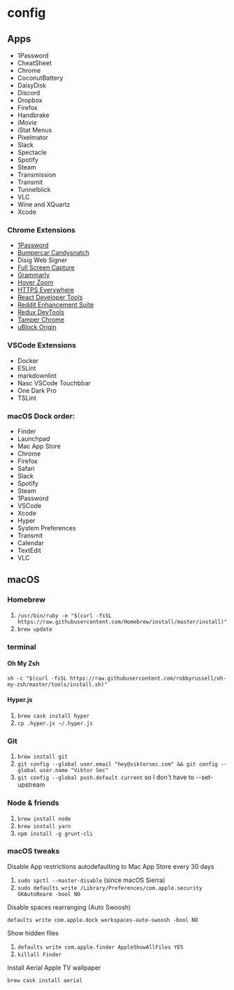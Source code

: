 # config

## Apps

- 1Password
- CheatSheet
- Chrome
- CoconutBattery
- DaisyDisk
- Discord
- Dropbox
- Firefox
- Handbrake
- iMovie
- iStat Menus
- Pixelmator
- Slack
- Spectacle
- Spotify
- Steam
- Transmission
- Transmit
- Tunnelblick
- VLC
- Wine and XQuartz
- Xcode

### Chrome Extensions

- [1Password](https://chrome.google.com/webstore/detail/1password-password-manage/aomjjhallfgjeglblehebfpbcfeobpgk)
- [Bumpercar Candysnatch](https://chrome.google.com/webstore/detail/bumpercar-candysnatch/gfgeflpiolnadakikfnhlmlmnbmadbaj)
- Disig Web Signer
- [Full Screen Capture](https://chrome.google.com/webstore/detail/full-page-screen-capture/fdpohaocaechififmbbbbbknoalclacl)
- [Grammarly](https://chrome.google.com/webstore/detail/grammarly-for-chrome/kbfnbcaeplbcioakkpcpgfkobkghlhen)
- [Hover Zoom](https://chrome.google.com/webstore/detail/hover-zoom/nonjdcjchghhkdoolnlbekcfllmednbl)
- [HTTPS Everywhere](https://chrome.google.com/webstore/detail/https-everywhere/gcbommkclmclpchllfjekcdonpmejbdp)
- [React Developer Tools](https://chrome.google.com/webstore/detail/react-developer-tools/fmkadmapgofadopljbjfkapdkoienihi)
- [Reddit Enhancement Suite](https://chrome.google.com/webstore/detail/reddit-enhancement-suite/kbmfpngjjgdllneeigpgjifpgocmfgmb)
- [Redux DevTools](https://chrome.google.com/webstore/detail/redux-devtools/lmhkpmbekcpmknklioeibfkpmmfibljd)
- [Tamper Chrome](https://chrome.google.com/webstore/detail/tamper-chrome-extension/hifhgpdkfodlpnlmlnmhchnkepplebkb)
- [uBlock Origin](https://chrome.google.com/webstore/detail/ublock-origin/cjpalhdlnbpafiamejdnhcphjbkeiagm)

### VSCode Extensions

- Docker
- ESLint
- markdownlint
- Nasc VSCode Touchbbar
- One Dark Pro
- TSLint

### macOS Dock order:

- Finder
- Launchpad
- Mac App Store
- Chrome
- Firefox
- Safari
- Slack
- Spotify
- Steam
- 1Password
- VSCode
- Xcode
- Hyper
- System Preferences
- Transmit
- Calendar
- TextEdit
- VLC

## macOS

### Homebrew

1. `/usr/bin/ruby -e "$(curl -fsSL https://raw.githubusercontent.com/Homebrew/install/master/install)"`
2. `brew update`

### terminal

#### Oh My Zsh

`sh -c "$(curl -fsSL https://raw.githubusercontent.com/robbyrussell/oh-my-zsh/master/tools/install.sh)"`

#### Hyper.js

1. `brew cask install hyper`
2. `cp .hyper.js ~/.hyper.js`

### Git

1. `brew install git`
2. `git config --global user.email "hey@viktorsec.com" && git config --global user.name "Viktor Sec"`
3. `git config --global push.default current` so I don't have to --set-upstream

### Node & friends

1. `brew install node`
2. `brew install yarn`
3. `npm install -g grunt-cli`

### macOS tweaks

Disable App restrictions autodefaulting to Mac App Store every 30 days

1. `sudo spctl --master-disable` (since macOS Sierra)
2. `sudo defaults write /Library/Preferences/com.apple.security GKAutoRearm -bool NO`

Disable spaces rearranging (Auto Swoosh)

`defaults write com.apple.dock workspaces-auto-swoosh -bool NO`

Show hidden files

1. `defaults write com.apple.finder AppleShowAllFiles YES`
2. `killall Finder`

Install Aerial Apple TV wallpaper

`brew cask install aerial`
